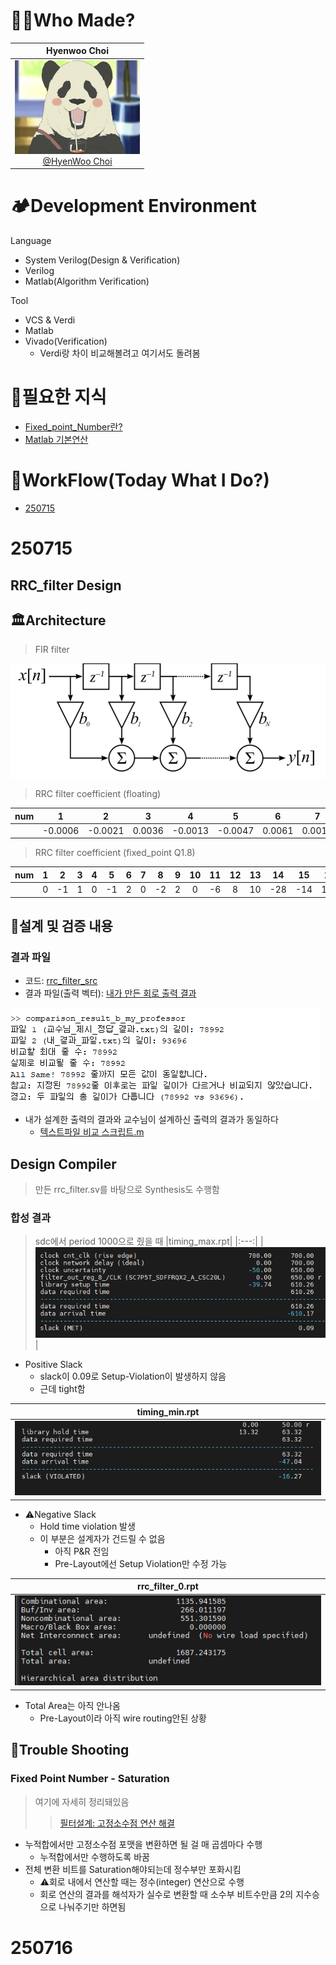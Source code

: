 # 🙋‍♂️Who Made?

|                                             Hyenwoo Choi                                             |
| :--------------------------------------------------------------------------------------------------: |
| [<img src="./img/백곰카페.jpg" width=200 height=150> </br> @HyenWoo Choi](https://github.com/drgn88) |

# 🏕️Development Environment

Language
- System Verilog(Design & Verification)
- Verilog
- Matlab(Algorithm Verification)


Tool
- VCS & Verdi
- Matlab
- Vivado(Verification)
  - Verdi랑 차이 비교해볼려고 여기서도 돌려봄

# 🤔필요한 지식

- [Fixed_point_Number란?](./Study/1.Fixed_Point_Number.md)
- [Matlab 기본연산](./Study/2.Matlab_Basic.md)


# 📆WorkFlow(Today What I Do?)

- [250715](#250715)

# 250715

RRC_filter Design
---

## 🏛️Architecture

> FIR filter

<img src="./img/스크린샷 2025-07-16 083202.png"><br>

> RRC filter coefficient (floating)

|  num   |    1    |    2    |   3    |    4    |    5    |   6    |   7    |    8    |   9    |   10    |   11    |   12   |   13   |   14    |   15    |   16   |   17   |   18   |   19    |   20    |   21   |   22   |   23    |   24    |   25   |   26    |   27   |   28   |   29    |   30    |   31   |   32    |   33    |
| :----: | :-----: | :-----: | :----: | :-----: | :-----: | :----: | :----: | :-----: | :----: | :-----: | :-----: | :----: | :----: | :-----: | :-----: | :----: | :----: | :----: | :-----: | :-----: | :----: | :----: | :-----: | :-----: | :----: | :-----: | :----: | :----: | :-----: | :-----: | :----: | :-----: | :-----: |
| &nbsp; | -0.0006 | -0.0021 | 0.0036 | -0.0013 | -0.0047 | 0.0061 | 0.0013 | -0.0077 | 0.0084 | -0.0013 | -0.0234 | 0.0318 | 0.0400 | -0.1086 | -0.0530 | 0.4351 | 0.7651 | 0.4351 | -0.0530 | -0.1086 | 0.0400 | 0.0318 | -0.0234 | -0.0013 | 0.0084 | -0.0077 | 0.0013 | 0.0061 | -0.0047 | -0.0013 | 0.0036 | -0.0021 | -0.0006 |

> RRC filter coefficient (fixed_point Q1.8)

|  num   |   1   |   2   |   3   |   4   |   5   |   6   |   7   |   8   |   9   |  10   |  11   |  12   |  13   |  14   |  15   |  16   |  17   |  18   |  19   |  20   |  21   |  22   |  23   |  24   |  25   |  26   |  27   |  28   |  29   |  30   |  31   |  32   |  33   |
| :----: | :---: | :---: | :---: | :---: | :---: | :---: | :---: | :---: | :---: | :---: | :---: | :---: | :---: | :---: | :---: | :---: | :---: | :---: | :---: | :---: | :---: | :---: | :---: | :---: | :---: | :---: | :---: | :---: | :---: | :---: | :---: | :---: | :---: |
| &nbsp; |   0   |  -1   |   1   |   0   |  -1   |   2   |   0   |  -2   |   2   |   0   |  -6   |   8   |  10   |  -28  |  -14  |  111  |  196  |  111  |  -14  |  -28  |  10   |   8   |  -6   |   0   |   2   |  -2   |   0   |   2   |  -1   |   0   |   1   |  -1   |   0   |


## 🌟설계 및 검증 내용

### 결과 파일

- 코드: [rrc_filter_src](./project1/success/source_code/rrc_filter.sv)
- 결과 파일(출력 벡터): [내가 만든 회로 출력 결과](./project1/success/내_결과_파일.txt)

<img src="./img/스크린샷 2025-07-16 181430.png"><br>

- 내가 설계한 출력의 결과와 교수님이 설계하신 출력의 결과가 동일하다
  - [텍스트파일 비교 스크립트.m](./project1/Matlab/comparison_result_b_my_professor.m)

## Design Compiler
> 만든 rrc_filter.sv를 바탕으로 Synthesis도 수행함

### 합성 결과
> sdc에서 period 1000으로 줬을 때
|timing_max.rpt|
|:---:|
|<img src="./img/스크린샷 2025-07-16 182912.png">|
- Positive Slack
  - slack이 0.09로 Setup-Violation이 발생하지 않음
  - 근데 tight함

|timing_min.rpt|
|:---:|
|<img src="./img/스크린샷 2025-07-16 183100.png">|
- ⚠️Negative Slack
  - Hold time violation 발생
  - 이 부분은 설계자가 건드릴 수 없음
    - 아직 P&R 전임
    - Pre-Layout에선 Setup Violation만 수정 가능

|rrc_filter_0.rpt|
|:---:|
|<img src="./img/스크린샷 2025-07-16 183301.png">|
- Total Area는 아직 안나옴
  - Pre-Layout이라 아직 wire routing안된 상황


## 🚀Trouble Shooting

### Fixed Point Number - Saturation
> 여기에 자세히 정리돼있음
> > [필터설계: 고정소수점 연산 해결](./TroubleShooting/porject1_rrcfilter.md)

- 누적합에서만 고정소수점 포맷을 변환하면 될 걸 매 곱셈마다 수행
  - 누적합에서만 수행하도록 바꿈
- 전체 변환 비트를 Saturation해야되는데 정수부만 포화시킴
  - ⚠️회로 내에서 연산할 때는 정수(integer) 연산으로 수행
  - 회로 연산의 결과를 해석자가 실수로 변환할 때 소수부 비트수만큼 2의 지수승으로 나눠주기만 하면됨

# 250716

